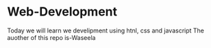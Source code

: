 # Web-Development
Today we will learn we develipment using htnl, css and javascript
The auother of this repo is-Waseela
